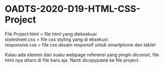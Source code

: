 # OADTS-2020-D19-HTML-CSS-Project

File Project.html = file html yang dieksekusi<br>
stylesheet.css = file css styling yang di eksekusi<br>
responsive.css = file css desain responsif untuk smartphone dan tablet

Kalau ada elemen dari suatu webpage referensi yang pingin dicomot, file html nya ditaro di file baru aja. Nanti dicopypaste ke file project.
